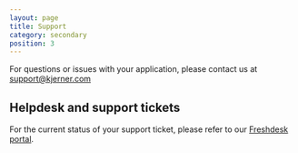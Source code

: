 ```yaml
---
layout: page
title: Support
category: secondary
position: 3
---
```



For questions or issues with your application, please contact us at [support@kjerner.com](support@kjerner.com)


## Helpdesk and support tickets
For the current status of your support ticket, please refer to our [Freshdesk portal](https://fabric.freshdesk.com/).